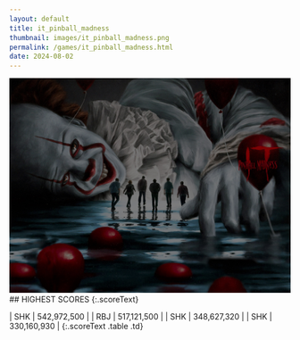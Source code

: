 ```yaml
---
layout: default
title: it_pinball_madness
thumbnail: images/it_pinball_madness.png
permalink: /games/it_pinball_madness.html
date: 2024-08-02
---
```


<img src="../images/it_pinball_madness.png" class="gameThumbnail img-fluid mx-auto align-middle">
## HIGHEST SCORES
{:.scoreText}

| SHK | 542,972,500 | 
| RBJ | 517,121,500 | 
| SHK | 348,627,320 | 
| SHK | 330,160,930 | 
{:.scoreText .table .td}

